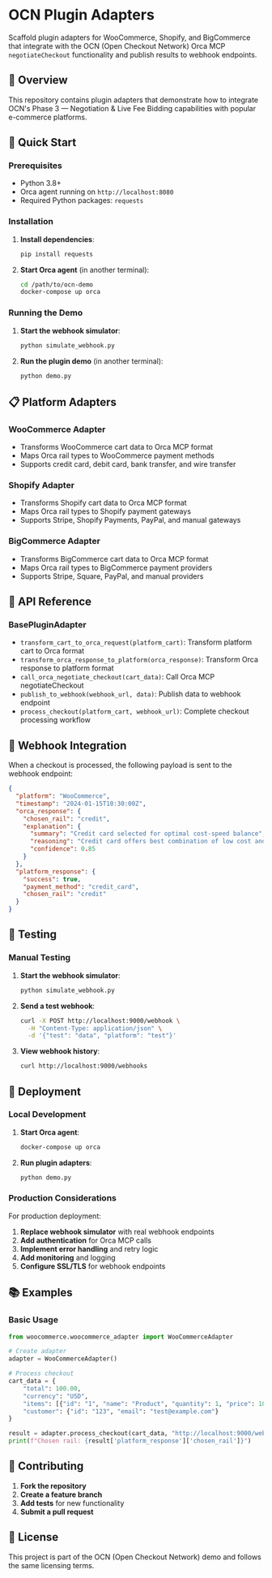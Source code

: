 # OCN Plugin Adapters

Scaffold plugin adapters for WooCommerce, Shopify, and BigCommerce that integrate with the OCN (Open Checkout Network) Orca MCP `negotiateCheckout` functionality and publish results to webhook endpoints.

## 🎯 Overview

This repository contains plugin adapters that demonstrate how to integrate OCN's Phase 3 — Negotiation & Live Fee Bidding capabilities with popular e-commerce platforms.

## 🚀 Quick Start

### Prerequisites

- Python 3.8+
- Orca agent running on `http://localhost:8080`
- Required Python packages: `requests`

### Installation

1. **Install dependencies**:
   ```bash
   pip install requests
   ```

2. **Start Orca agent** (in another terminal):
   ```bash
   cd /path/to/ocn-demo
   docker-compose up orca
   ```

### Running the Demo

1. **Start the webhook simulator**:
   ```bash
   python simulate_webhook.py
   ```

2. **Run the plugin demo** (in another terminal):
   ```bash
   python demo.py
   ```

## 📋 Platform Adapters

### WooCommerce Adapter
- Transforms WooCommerce cart data to Orca MCP format
- Maps Orca rail types to WooCommerce payment methods
- Supports credit card, debit card, bank transfer, and wire transfer

### Shopify Adapter
- Transforms Shopify cart data to Orca MCP format
- Maps Orca rail types to Shopify payment gateways
- Supports Stripe, Shopify Payments, PayPal, and manual gateways

### BigCommerce Adapter
- Transforms BigCommerce cart data to Orca MCP format
- Maps Orca rail types to BigCommerce payment providers
- Supports Stripe, Square, PayPal, and manual providers

## 🔧 API Reference

### BasePluginAdapter
- `transform_cart_to_orca_request(platform_cart)`: Transform platform cart to Orca format
- `transform_orca_response_to_platform(orca_response)`: Transform Orca response to platform format
- `call_orca_negotiate_checkout(cart_data)`: Call Orca MCP negotiateCheckout
- `publish_to_webhook(webhook_url, data)`: Publish data to webhook endpoint
- `process_checkout(platform_cart, webhook_url)`: Complete checkout processing workflow

## 📡 Webhook Integration

When a checkout is processed, the following payload is sent to the webhook endpoint:

```json
{
  "platform": "WooCommerce",
  "timestamp": "2024-01-15T10:30:00Z",
  "orca_response": {
    "chosen_rail": "credit",
    "explanation": {
      "summary": "Credit card selected for optimal cost-speed balance",
      "reasoning": "Credit card offers best combination of low cost and fast settlement",
      "confidence": 0.85
    }
  },
  "platform_response": {
    "success": true,
    "payment_method": "credit_card",
    "chosen_rail": "credit"
  }
}
```

## 🧪 Testing

### Manual Testing

1. **Start the webhook simulator**:
   ```bash
   python simulate_webhook.py
   ```

2. **Send a test webhook**:
   ```bash
   curl -X POST http://localhost:9000/webhook \
     -H "Content-Type: application/json" \
     -d '{"test": "data", "platform": "test"}'
   ```

3. **View webhook history**:
   ```bash
   curl http://localhost:9000/webhooks
   ```

## 🚀 Deployment

### Local Development

1. **Start Orca agent**:
   ```bash
   docker-compose up orca
   ```

2. **Run plugin adapters**:
   ```bash
   python demo.py
   ```

### Production Considerations

For production deployment:

1. **Replace webhook simulator** with real webhook endpoints
2. **Add authentication** for Orca MCP calls
3. **Implement error handling** and retry logic
4. **Add monitoring** and logging
5. **Configure SSL/TLS** for webhook endpoints

## 📚 Examples

### Basic Usage

```python
from woocommerce.woocommerce_adapter import WooCommerceAdapter

# Create adapter
adapter = WooCommerceAdapter()

# Process checkout
cart_data = {
    "total": 100.00,
    "currency": "USD",
    "items": [{"id": "1", "name": "Product", "quantity": 1, "price": 100.00}],
    "customer": {"id": "123", "email": "test@example.com"}
}

result = adapter.process_checkout(cart_data, "http://localhost:9000/webhook")
print(f"Chosen rail: {result['platform_response']['chosen_rail']}")
```

## 🤝 Contributing

1. **Fork the repository**
2. **Create a feature branch**
3. **Add tests** for new functionality
4. **Submit a pull request**

## 📄 License

This project is part of the OCN (Open Checkout Network) demo and follows the same licensing terms.
